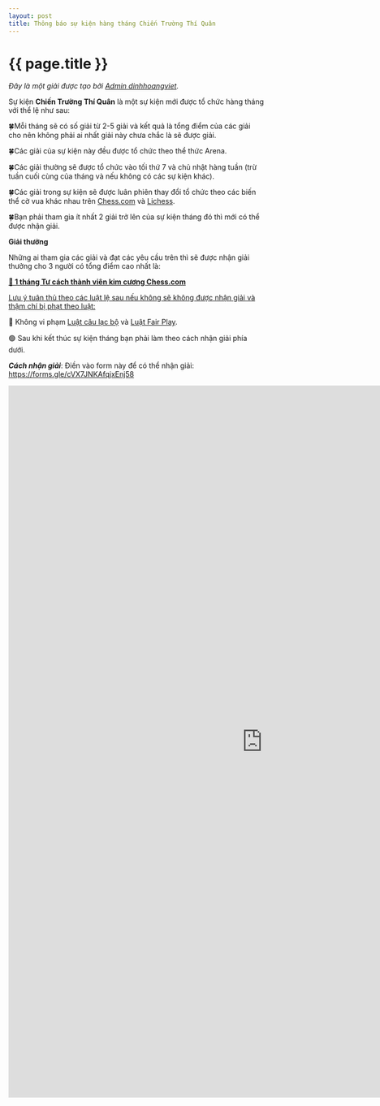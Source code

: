 ```yaml
---
layout: post
title: Thông báo sự kiện hàng tháng Chiến Trường Thí Quân
---
```


{{ page.title }}
================

<i>Đây là một giải được tạo bởi <a href="https//thivualaytot.github.io/leaders#admins">Admin dinhhoangviet</a>.</i>

Sự kiện <b>Chiến Trường Thí Quân</b> là một sự kiện mới được tổ chức hàng tháng với thể lệ như sau:

🍀Mỗi tháng sẽ có số giải từ 2-5 giải và kết quả là tổng điểm của các giải cho nên không phải ai nhất giải này chưa chắc là sẽ được giải.

🍀Các giải của sự kiện này đều được tổ chức theo thể thức Arena.

🍀Các giải thường sẽ được tổ chức vào tối thứ 7 và chủ nhật hàng tuần (trừ tuần cuối cùng của tháng và nếu không có các sự kiện khác).

🍀Các giải trong sự kiện sẽ được luân phiên thay đổi tổ chức theo các biến thể cờ vua khác nhau trên <a href="https://chess.com/article/view/chess-variants">Chess.com</a> và <a href="https://lichess.org/variant">Lichess</a>.

🍀Bạn phải tham gia ít nhất 2 giải trở lên của sự kiện tháng đó thì mới có thể được nhận giải.

<b>Giải thưởng</b>

Những ai tham gia các giải và đạt các yêu cầu trên thì sẽ được nhận giải thưởng cho 3 người có tổng điểm cao nhất là:

<strong><a href="https://chess.com/membership">💎 1 tháng Tư cách thành viên kim cương Chess.com</a></strong>

<u>Lưu ý tuân thủ theo các luật lệ sau nếu không sẽ không được nhận giải và thậm chí bị phạt theo luật:</u>

🔴 Không vi phạm <a href="https://chess.com/news/luat-club-demo">Luật câu lạc bộ</a> và <a href="https://chess.com/news/luat-choi-cong-bang-cua-clb-thi-vua-lay-tot">Luật Fair Play</a>.

🟢 Sau khi kết thúc sự kiện tháng bạn phải làm theo cách nhận giải phía dưới.

<b><i> Cách nhận giải</i></b>: Điền vào form này để có thể nhận giải: <a href="https://forms.gle/cVX7JNKAfqjxEnj58">https://forms.gle/cVX7JNKAfqjxEnj58</a>

<iframe src="https://docs.google.com/forms/d/e/1FAIpQLScVQFk5zuU1UC6GYHV17jTmDuv4uEkrkgH9Fxdc9C1s9r6_aA/viewform?embedded=true" width="1000" height="1403" frameborder="0" marginheight="0" marginwidth="0">Đang tải…</iframe>
